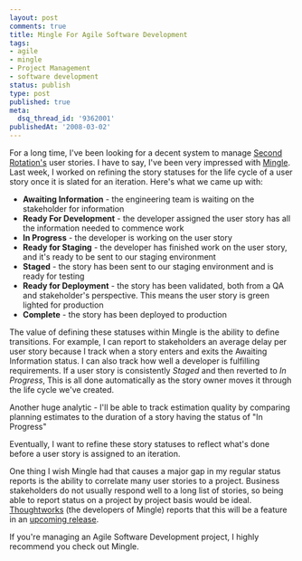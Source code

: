 ```yaml
---
layout: post
comments: true
title: Mingle For Agile Software Development
tags:
- agile
- mingle
- Project Management
- software development
status: publish
type: post
published: true
meta:
  dsq_thread_id: '9362001'
publishedAt: '2008-03-02'
---
```


<p>For a long time, I've been looking for a decent system to manage <a href="http://www.secondrotation.com">Second Rotation's</a> user stories. I have to say, I've been very impressed with <a href="http://studios.thoughtworks.com/mingle-project-intelligence">Mingle</a>. Last week, I worked on refining the story statuses for the life cycle of a user story once it is slated for an iteration. Here's what we came up with:</p>

<ul>
  <li><strong>Awaiting Information</strong> - the engineering team is waiting on the stakeholder for information</li>
  <li><strong>Ready For Development</strong> - the developer assigned the user story has all the information needed to commence work</li>
  <li><strong>In Progress</strong> - the developer is working on the user story</li>
  <li><strong>Ready for Staging</strong> - the developer has finished work on the user story, and it's ready to be sent to our staging environment</li>
  <li><strong>Staged</strong> - the story has been sent to our staging environment and is ready for testing</li>
  <li><strong>Ready for Deployment</strong> - the story has been validated, both from a QA and stakeholder's perspective. This means the user story is green lighted for production</li>
  <li><strong>Complete</strong> - the story has been deployed to production</li>
</ul>

<p>The value of defining these statuses within Mingle is the ability to define transitions. For example, I can report to stakeholders an average delay per user story because I track when a story enters and exits the Awaiting Information status. I can also track how well a developer is fulfilling requirements. If a user story is consistently <em>Staged</em> and then reverted to <em>In Progress</em>, This is all done automatically as the story owner moves it through the life cycle we've created.</p>

<p>Another huge analytic - I'll be able to track estimation quality by comparing planning estimates to the duration of a story having the status of "In Progress"</p>

<p>Eventually, I want to refine these story statuses to reflect what's done before a user story is assigned to an iteration.</p>

<p>One thing I wish Mingle had that causes a major gap in my regular status reports is the ability to correlate many user stories to a project. Business stakeholders do not usually respond well to a long list of stories, so being able to report status on a project by project basis would be ideal. <a href="http://www.thoughtworks.com/">Thoughtworks</a> (the developers of Mingle) reports that this will be a feature in an <a href="http://studios.thoughtworks.com/studios-feb08.html">upcoming release</a>.</p>

<p>If you're managing an Agile Software Development project, I highly recommend you check out Mingle.</p>
